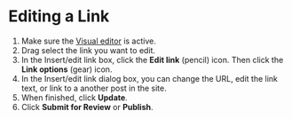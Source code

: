 # Editing a Link

1. Make sure the [Visual editor](working-with-content-in-the-visual-editor.md) is active.
2. Drag select the link you want to edit.
3. In the Insert/edit link box, click the **Edit link** \(pencil\) icon. Then click the **Link options** \(gear\) icon. 
4. In the Insert/edit link dialog box, you can change the URL, edit the link text, or link to a another post in the site.
5. When finished, click **Update**. 
6. Click **Submit for Review** or **Publish**. 


